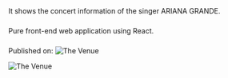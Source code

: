 ##
It shows the concert information of the singer ARIANA GRANDE.
###
Pure front-end web application using React.
###
Published on: 
![The Venue](http://abiding-interest.surge.sh/)

![The Venue](http://github.com/cca2015/VenueMusic/raw/master/website.jpg)